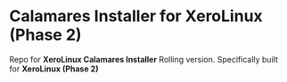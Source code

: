 # Calamares Installer for XeroLinux (Phase 2)

Repo for **XeroLinux Calamares Installer** Rolling version. Specifically built for **XeroLinux (Phase 2)**
